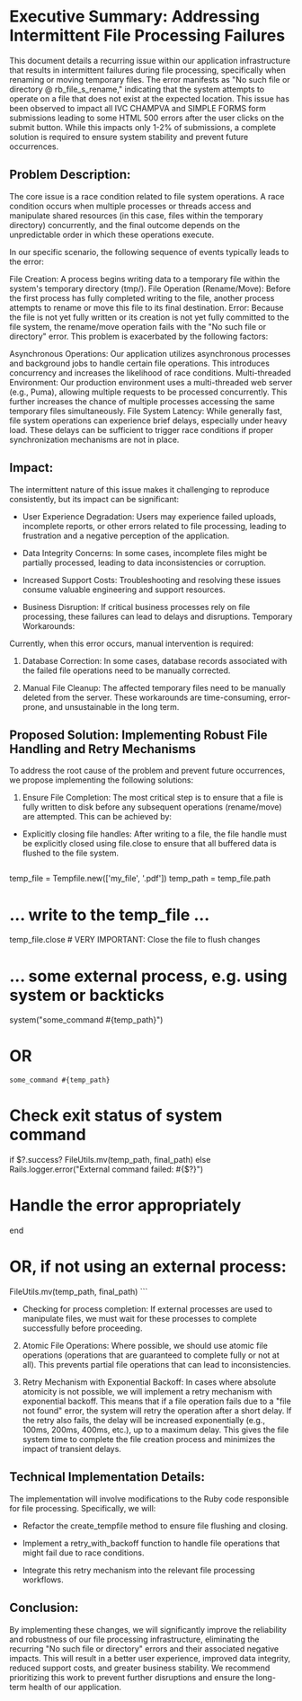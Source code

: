 <h1>Executive Summary: Addressing Intermittent File Processing Failures</h1>

This document details a recurring issue within our application infrastructure that results in intermittent failures during file processing, specifically when renaming or moving temporary files. The error manifests as "No such file or directory @ rb_file_s_rename," indicating that the system attempts to operate on a file that does not exist at the expected location. This issue has been observed to impact all IVC CHAMPVA and SIMPLE FORMS form submissions leading to some HTML 500 errors after the user clicks on the submit button. While this impacts only 1-2% of submissions, a complete solution is required to ensure system stability and prevent future occurrences.

<h2>Problem Description:</h2>

The core issue is a race condition related to file system operations. A race condition occurs when multiple processes or threads access and manipulate shared resources (in this case, files within the temporary directory) concurrently, and the final outcome depends on the unpredictable order in which these operations execute.

In our specific scenario, the following sequence of events typically leads to the error:

File Creation: A process begins writing data to a temporary file within the system's temporary directory (tmp/).
File Operation (Rename/Move): Before the first process has fully completed writing to the file, another process attempts to rename or move this file to its final destination.
Error: Because the file is not yet fully written or its creation is not yet fully committed to the file system, the rename/move operation fails with the "No such file or directory" error.
This problem is exacerbated by the following factors:

Asynchronous Operations: Our application utilizes asynchronous processes and background jobs to handle certain file operations. This introduces concurrency and increases the likelihood of race conditions.
Multi-threaded Environment: Our production environment uses a multi-threaded web server (e.g., Puma), allowing multiple requests to be processed concurrently. This further increases the chance of multiple processes accessing the same temporary files simultaneously.
File System Latency: While generally fast, file system operations can experience brief delays, especially under heavy load. These delays can be sufficient to trigger race conditions if proper synchronization mechanisms are not in place.

<h2> Impact: </h2>

The intermittent nature of this issue makes it challenging to reproduce consistently, but its impact can be significant:

* User Experience Degradation: Users may experience failed uploads, incomplete reports, or other errors related to file processing, leading to frustration and a negative perception of the application.

* Data Integrity Concerns: In some cases, incomplete files might be partially processed, leading to data inconsistencies or corruption.

* Increased Support Costs: Troubleshooting and resolving these issues consume valuable engineering and support resources.

* Business Disruption: If critical business processes rely on file processing, these failures can lead to delays and disruptions.
Temporary Workarounds:

Currently, when this error occurs, manual intervention is required:

1. Database Correction: In some cases, database records associated with the failed file operations need to be manually corrected.

2. Manual File Cleanup: The affected temporary files need to be manually deleted from the server.
These workarounds are time-consuming, error-prone, and unsustainable in the long term.

<h2> Proposed Solution: Implementing Robust File Handling and Retry Mechanisms </h2>

To address the root cause of the problem and prevent future occurrences, we propose implementing the following solutions:

1. Ensure File Completion: The most critical step is to ensure that a file is fully written to disk before any subsequent operations (rename/move) are attempted. This can be achieved by:

* Explicitly closing file handles: After writing to a file, the file handle must be explicitly closed using file.close to ensure that all buffered data is flushed to the file system.

  ```require 'fileutils'

temp_file = Tempfile.new(['my_file', '.pdf'])
temp_path = temp_file.path
# ... write to the temp_file ...
temp_file.close # VERY IMPORTANT: Close the file to flush changes

# ... some external process, e.g. using system or backticks
system("some_command #{temp_path}")
# OR
`some_command #{temp_path}`

# Check exit status of system command
if $?.success?
  FileUtils.mv(temp_path, final_path)
else
  Rails.logger.error("External command failed: #{$?}")
  # Handle the error appropriately
end

# OR, if not using an external process:
FileUtils.mv(temp_path, final_path) ```

* Checking for process completion: If external processes are used to manipulate files, we must wait for these processes to complete successfully before proceeding.

2. Atomic File Operations: Where possible, we should use atomic file operations (operations that are guaranteed to complete fully or not at all). This prevents partial file operations that can lead to inconsistencies.

3. Retry Mechanism with Exponential Backoff: In cases where absolute atomicity is not possible, we will implement a retry mechanism with exponential backoff. This means that if a file operation fails due to a "file not found" error, the system will retry the operation after a short delay. If the retry also fails, the delay will be increased exponentially (e.g., 100ms, 200ms, 400ms, etc.), up to a maximum delay. This gives the file system time to complete the file creation process and minimizes the impact of transient delays.


<h2>Technical Implementation Details: </h2>

The implementation will involve modifications to the Ruby code responsible for file processing. Specifically, we will:

* Refactor the create_tempfile method to ensure file flushing and closing.

* Implement a retry_with_backoff function to handle file operations that might fail due to race conditions.

* Integrate this retry mechanism into the relevant file processing workflows.

<h2>Conclusion: </h2>

By implementing these changes, we will significantly improve the reliability and robustness of our file processing infrastructure, eliminating the recurring "No such file or directory" errors and their associated negative impacts. This will result in a better user experience, improved data integrity, reduced support costs, and greater business stability. We recommend prioritizing this work to prevent further disruptions and ensure the long-term health of our application.
